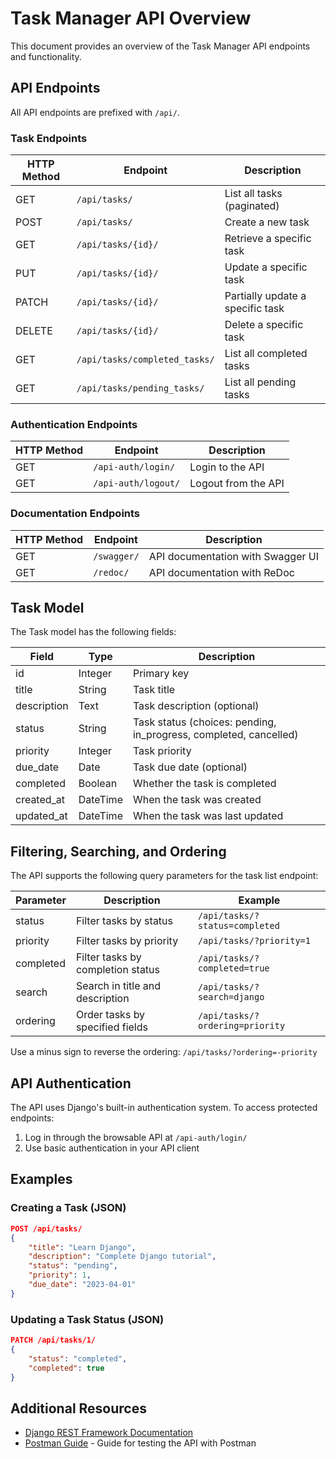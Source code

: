 # Task Manager API Overview

This document provides an overview of the Task Manager API endpoints and functionality.

## API Endpoints

All API endpoints are prefixed with `/api/`.

### Task Endpoints

| HTTP Method | Endpoint                     | Description                         |
|-------------|------------------------------|-------------------------------------|
| GET         | `/api/tasks/`                | List all tasks (paginated)          |
| POST        | `/api/tasks/`                | Create a new task                   |
| GET         | `/api/tasks/{id}/`           | Retrieve a specific task            |
| PUT         | `/api/tasks/{id}/`           | Update a specific task              |
| PATCH       | `/api/tasks/{id}/`           | Partially update a specific task    |
| DELETE      | `/api/tasks/{id}/`           | Delete a specific task              |
| GET         | `/api/tasks/completed_tasks/`| List all completed tasks            |
| GET         | `/api/tasks/pending_tasks/`  | List all pending tasks              |

### Authentication Endpoints

| HTTP Method | Endpoint              | Description                          |
|-------------|------------------------|--------------------------------------|
| GET         | `/api-auth/login/`    | Login to the API                     |
| GET         | `/api-auth/logout/`   | Logout from the API                  |

### Documentation Endpoints

| HTTP Method | Endpoint        | Description                                    |
|-------------|-----------------|------------------------------------------------|
| GET         | `/swagger/`     | API documentation with Swagger UI              |
| GET         | `/redoc/`       | API documentation with ReDoc                   |

## Task Model

The Task model has the following fields:

| Field        | Type            | Description                                  |
|--------------|-----------------|----------------------------------------------|
| id           | Integer         | Primary key                                  |
| title        | String          | Task title                                   |
| description  | Text            | Task description (optional)                  |
| status       | String          | Task status (choices: pending, in_progress, completed, cancelled) |
| priority     | Integer         | Task priority                                |
| due_date     | Date            | Task due date (optional)                     |
| completed    | Boolean         | Whether the task is completed                |
| created_at   | DateTime        | When the task was created                    |
| updated_at   | DateTime        | When the task was last updated               |

## Filtering, Searching, and Ordering

The API supports the following query parameters for the task list endpoint:

| Parameter   | Description                                          | Example                                |
|-------------|------------------------------------------------------|----------------------------------------|
| status      | Filter tasks by status                               | `/api/tasks/?status=completed`         |
| priority    | Filter tasks by priority                             | `/api/tasks/?priority=1`               |
| completed   | Filter tasks by completion status                    | `/api/tasks/?completed=true`           |
| search      | Search in title and description                      | `/api/tasks/?search=django`            |
| ordering    | Order tasks by specified fields                      | `/api/tasks/?ordering=priority`        |

Use a minus sign to reverse the ordering: `/api/tasks/?ordering=-priority`

## API Authentication

The API uses Django's built-in authentication system. To access protected endpoints:

1. Log in through the browsable API at `/api-auth/login/`
2. Use basic authentication in your API client

## Examples

### Creating a Task (JSON)

```json
POST /api/tasks/
{
    "title": "Learn Django",
    "description": "Complete Django tutorial",
    "status": "pending",
    "priority": 1,
    "due_date": "2023-04-01"
}
```

### Updating a Task Status (JSON)

```json
PATCH /api/tasks/1/
{
    "status": "completed",
    "completed": true
}
```

## Additional Resources

- [Django REST Framework Documentation](https://www.django-rest-framework.org/)
- [Postman Guide](POSTMAN_GUIDE.md) - Guide for testing the API with Postman 